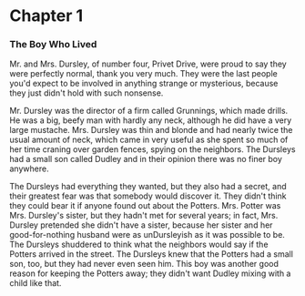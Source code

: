 # Chapter 1 
### The Boy Who Lived

Mr. and Mrs. Dursley, of number four, Privet Drive, were proud to say they were perfectly normal, thank you very much. They were the last people you'd expect to be involved in anything strange or mysterious, because they just didn't hold with such nonsense.


Mr. Dursley was the director of a firm called Grunnings, which made drills. He was a big, beefy man with hardly any neck, although he did have a very large mustache. Mrs. Dursley was thin and blonde and had nearly twice the usual amount of neck, which came in very useful as she spent so much of her time craning over garden fences, spying on the neighbors. The Dursleys had a small son called Dudley and in their opinion there was no finer boy anywhere.

The Dursleys had everything they wanted, but they also had a secret, and their greatest fear was that somebody would discover it. They didn't think they could bear it if anyone found out about the Potters. Mrs. Potter was Mrs. Dursley's sister, but they hadn't met for several years; in fact, Mrs. Dursley pretended she didn't have a sister, because her sister and her good-for-nothing husband were as unDursleyish as it was possible to be. The Dursleys shuddered to think what the neighbors would say if the Potters arrived in the street. The Dursleys knew that the Potters had a small son, too, but they had never even seen him. This boy was another good reason for keeping the Potters away; they didn't want Dudley mixing with a child like that. 